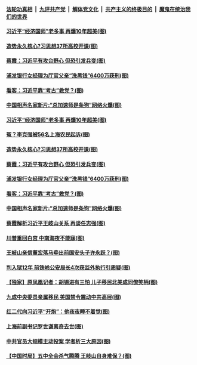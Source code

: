 

####  [法轮功真相](../../../../basic/blob/master/README.md?t=10081631) &nbsp;|&nbsp; [九评共产党](../../../../9ping.md/blob/master/README.md?t=10081631) &nbsp;|&nbsp; [解体党文化](../../../../jtdwh.md/blob/master/README.md?t=10081631)  &nbsp;|&nbsp; [共产主义的终极目的](../../../../gczydzjmd.md/blob/master/README.md?t=10081631) &nbsp;|&nbsp; [魔鬼在统治我们的世界](../../../../mgztzwmdsj.md/blob/master/README.md?t=10081631) 

#### [习近平“经济国师”老多事 再爆10年超美(图)](../pages/p2/948542.md?t=10081631) 

#### [造势永久核心?习思想37所高校开课(图)](../pages/p2/948478.md?t=10081631) 

#### [蔡霞：习近平有攻台野心 但恐引发兵变(图)](../pages/p2/948455.md?t=10081631) 

#### [浦发银行女经理为厅官父亲“洗黑钱”6400万获刑(图)](../pages/p2/948444.md?t=10081631) 

#### [看客：习近平靠“考古”救党？(图)](../pages/p2/948435.md?t=10081631) 

#### [中国相声名家新片:“总加速师是条狗”网络火爆(图)](../pages/p2/948422.md?t=10081631) 

#### [习近平“经济国师”老多事 再爆10年超美(图)](../pages/p2/948542.md?t=10081631) 

#### [冤？李克强被56名上海农民起诉(图)](../pages/p2/948522.md?t=10081631) 

#### [造势永久核心?习思想37所高校开课(图)](../pages/p2/948478.md?t=10081631) 


#### [蔡霞：习近平有攻台野心 但恐引发兵变(图)](../pages/p2/948455.md?t=10081631) 

#### [浦发银行女经理为厅官父亲“洗黑钱”6400万获刑(图)](../pages/p2/948444.md?t=10081631) 

#### [看客：习近平靠“考古”救党？(图)](../pages/p2/948435.md?t=10081631) 

#### [中国相声名家新片:“总加速师是条狗”网络火爆(图)](../pages/p2/948422.md?t=10081631) 

#### [蔡霞解析习近平王岐山关系 再谈任志强(图)](../pages/p2/948419.md?t=10081631) 


#### [川普重回白宫 中南海夜不能寐(图)](../pages/p2/948359.md?t=10081631) 

#### [王岐山亲信董宏落马牵出前国安头子许永跃？(图)](../pages/p2/948335.md?t=10081631) 

#### [判入狱12年 前铁岭公安局长4次获监外执行引质疑(图)](../pages/p2/948328.md?t=10081631) 

#### [【独家】原凤凰记者：胡锡进有三怕 儿子移民北美成同僚笑柄(图)](../pages/p2/948310.md?t=10081631) 

#### [九成中央委员亲属移民 美国禁令震动中共高层(图)](../pages/p2/948272.md?t=10081631) 


#### [红二代向习近平“开炮”：他夜夜睡不着觉(图)](../pages/p2/948249.md?t=10081631) 

#### [上海前副书记罗世谦离奇去世(图)](../pages/p2/948236.md?t=10081631) 

#### [中共官员大规模主动投案 学者析三大原因(图)](../pages/p2/948190.md?t=10081631) 

#### [【中国时局】五中全会杀气腾腾 王岐山自身难保？(图)](../pages/p2/948185.md?t=10081631) 

